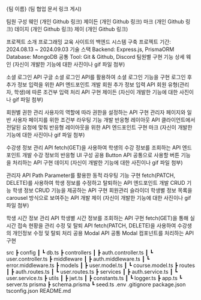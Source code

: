 {팀 이름}
(팀 협업 문서 링크 게시)

팀원 구성
웨인 (개인 Github 링크)
제이든 (개인 Github 링크)
마크 (개인 Github 링크)
데이지 (개인 Github 링크)
제이 (개인 Github 링크)

프로젝트 소개
프로그래밍 교육 사이트의 백엔드 시스템 구축
프로젝트 기간: 2024.08.13 ~ 2024.09.03
기술 스택
Backend: Express.js, PrismaORM
Database: MongoDB
공통 Tool: Git & Github, Discord
팀원별 구현 기능 상세
웨인
(자신이 개발한 기능에 대한 사진이나 gif 파일 첨부)

소셜 로그인 API
구글 소셜 로그인 API를 활용하여 소셜 로그인 기능을 구현
로그인 후 추가 정보 입력을 위한 API 엔드포인트 개발
회원 추가 정보 입력 API
회원 유형(관리자, 학생)에 따른 조건부 입력 처리 API 구현
제이든
(자신이 개발한 기능에 대한 사진이나 gif 파일 첨부)

회원별 권한 관리
사용자의 역할에 따라 권한을 설정하는 API 구현
관리자 페이지와 일반 사용자 페이지를 위한 조건부 라우팅 기능 개발
반응형 레이아웃 API
클라이언트에서 전달된 요청에 맞춰 반응형 레이아웃을 위한 API 엔드포인트 구현
마크
(자신이 개발한 기능에 대한 사진이나 gif 파일 첨부)

수강생 정보 관리 API
fetch(GET)을 사용하여 학생의 수강 정보를 조회하는 API 엔드포인트 개발
수강 정보의 반응형 UI 구성
공용 Button API
공통으로 사용할 버튼 기능을 처리하는 API 구현
데이지
(자신이 개발한 기능에 대한 사진이나 gif 파일 첨부)

관리자 API
Path Parameter를 활용한 동적 라우팅 기능 구현
fetch(PATCH, DELETE)를 사용하여 학생 정보를 수정하고 탈퇴하는 API 엔드포인트 개발
CRUD 기능
학생 정보 CRUD 기능을 제공하는 API 구현
회원관리 슬라이더
학생별 정보 목록을 carousel 방식으로 보여주는 API 개발
제이
(자신이 개발한 기능에 대한 사진이나 gif 파일 첨부)

학생 시간 정보 관리 API
학생별 시간 정보를 조회하는 API 구현
fetch(GET)을 통해 실시간 접속 현황을 관리
수정 및 탈퇴 API
fetch(PATCH, DELETE)을 사용하여 수강생의 개인정보 수정 및 탈퇴 처리
공용 Modal API
공통 Modal 컴포넌트를 처리하는 API 구현


src
 ┣ config
 ┃ ┗ db.ts
 ┣ controllers
 ┃ ┣ auth.controller.ts
 ┃ ┗ user.controller.ts
 ┣ middleware
 ┃ ┣ auth.middleware.ts
 ┃ ┗ error.middleware.ts
 ┣ models
 ┃ ┣ user.model.ts
 ┃ ┗ course.model.ts
 ┣ routes
 ┃ ┣ auth.routes.ts
 ┃ ┗ user.routes.ts
 ┣ services
 ┃ ┣ auth.service.ts
 ┃ ┗ user.service.ts
 ┣ utils
 ┃ ┣ jwt.ts
 ┃ ┣ constants.ts
 ┃ ┗ logger.ts
 ┣ app.ts
 ┗ server.ts
prisma
 ┣ schema.prisma
 ┗ seed.ts
.env
.gitignore
package.json
tsconfig.json
README.md
